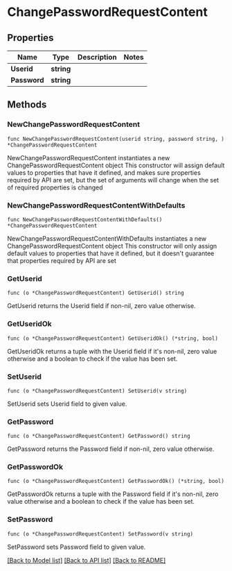 # ChangePasswordRequestContent

## Properties

Name | Type | Description | Notes
------------ | ------------- | ------------- | -------------
**Userid** | **string** |  | 
**Password** | **string** |  | 

## Methods

### NewChangePasswordRequestContent

`func NewChangePasswordRequestContent(userid string, password string, ) *ChangePasswordRequestContent`

NewChangePasswordRequestContent instantiates a new ChangePasswordRequestContent object
This constructor will assign default values to properties that have it defined,
and makes sure properties required by API are set, but the set of arguments
will change when the set of required properties is changed

### NewChangePasswordRequestContentWithDefaults

`func NewChangePasswordRequestContentWithDefaults() *ChangePasswordRequestContent`

NewChangePasswordRequestContentWithDefaults instantiates a new ChangePasswordRequestContent object
This constructor will only assign default values to properties that have it defined,
but it doesn't guarantee that properties required by API are set

### GetUserid

`func (o *ChangePasswordRequestContent) GetUserid() string`

GetUserid returns the Userid field if non-nil, zero value otherwise.

### GetUseridOk

`func (o *ChangePasswordRequestContent) GetUseridOk() (*string, bool)`

GetUseridOk returns a tuple with the Userid field if it's non-nil, zero value otherwise
and a boolean to check if the value has been set.

### SetUserid

`func (o *ChangePasswordRequestContent) SetUserid(v string)`

SetUserid sets Userid field to given value.


### GetPassword

`func (o *ChangePasswordRequestContent) GetPassword() string`

GetPassword returns the Password field if non-nil, zero value otherwise.

### GetPasswordOk

`func (o *ChangePasswordRequestContent) GetPasswordOk() (*string, bool)`

GetPasswordOk returns a tuple with the Password field if it's non-nil, zero value otherwise
and a boolean to check if the value has been set.

### SetPassword

`func (o *ChangePasswordRequestContent) SetPassword(v string)`

SetPassword sets Password field to given value.



[[Back to Model list]](../README.md#documentation-for-models) [[Back to API list]](../README.md#documentation-for-api-endpoints) [[Back to README]](../README.md)


